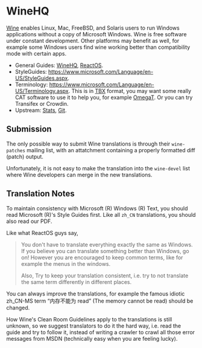 WineHQ
======

[Wine](http://winehq.org) enables Linux, Mac, FreeBSD, and Solaris users
to run Windows applications without a copy of Microsoft Windows. Wine 
is free software under constant development. Other platforms may benefit 
as well, for example some Windows users find wine working better
than compatibility mode with certain apps.

* General Guides: [WineHQ](https://wiki.winehq.org/Translating),
  [ReactOS](https://reactos.org/wiki/Translation_Introduction).
* StyleGuides: https://www.microsoft.com/Language/en-US/StyleGuides.aspx.
* Terminology: https://www.microsoft.com/Language/en-US/Terminology.aspx.
  This is in [TBX](https://en.wikipedia.org/wiki/TermBase_eXchange) format,
  you may want some really CAT software to use it to help you, for example
  [OmegaT](http://omegat.org). Or you can try Transifex or Crowdin.
* Upstream: [Stats](http://fgouget.free.fr/wine-po/),
  [Git](https://source.winehq.org/git/wine.git/tree/HEAD:/po).

Submission
----------

The only possible way to submit Wine translations is through their 
`wine-patches` mailing list, with an attatchment containing a properly
formatted diff (patch) output.

Unfortunately, it is not easy to make the translation into the 
`wine-devel` list where Wine developers can merge in the new 
translations.

Translation Notes
-----------------

To maintain consistency with Microsoft (R) Windows (R) Text, you should
read Microsoft (R)'s Style Guides first. Like all `zh_CN` translations,
you should also read our PDF.

Like what ReactOS guys say, 
> You don't have to translate everything exactly the same as Windows.
> If you believe you can translate something better than Windows, go on!
> However you are encouraged to keep common terms, like for example the
> menus in the windows.
>
> Also, Try to keep your translation consistent, i.e. try to not translate
> the same term differently in different places.

You can always improve the translations, for example the famous idiotic
zh_CN-MS term “内存不能为 read” (The memory cannot be read) should be
changed.

How Wine's Clean Room Guidelines apply to the translations is still unknown,
so we suggest translators to do it the hard way, i.e. read the guide and try
to follow it, instead of writing a crawler to crawl all those error messages
from MSDN (technically easy when you are feeling lucky).

